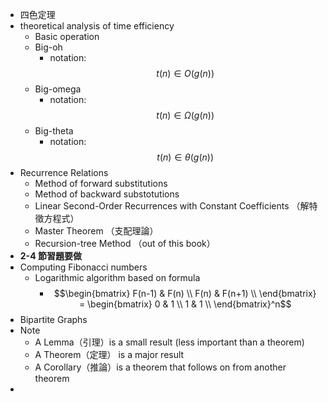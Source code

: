 - 四色定理
- theoretical analysis of time efficiency
	- Basic operation
	- Big-oh
		- notation: $$t(n) \in O(g(n))$$
	- Big-omega
		- notation: $$t(n) \in \Omega (g(n))$$
	- Big-theta
		- notation: $$t(n) \in \theta (g(n))$$
- Recurrence Relations
	- Method of forward substitutions
	- Method of backward substotutions
	- Linear Second-Order Recurrences with Constant Coefficients （解特徵方程式）
	- Master Theorem （支配理論）
	- Recursion-tree Method （out of this book）
- **2-4 節習題要做**
- Computing Fibonacci numbers
	- Logarithmic algorithm based on formula
		- $$\begin{bmatrix}
		   F(n-1) & F(n)  \\
		   F(n) & F(n+1)  \\
		  \end{bmatrix} 
		  = \begin{bmatrix}
		   0 & 1  \\
		    1 & 1 \\
		  \end{bmatrix}^n$$
- Bipartite Graphs
- Note
	- A Lemma（引理）is a small result (less important than a theorem)
	- A Theorem（定理） is a major result
	- A Corollary（推論）is a theorem that follows on from another theorem
-